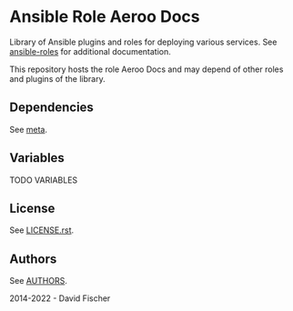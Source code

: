 # Ansible Role Aeroo Docs

Library of Ansible plugins and roles for deploying various services.
See [ansible-roles](https://github.com/davidfischer-ch/ansible-roles) for additional documentation.

This repository hosts the role Aeroo Docs and may depend of other roles and plugins of the library.

## Dependencies

See [meta](meta/main.yml).

## Variables

TODO VARIABLES

## License

See [LICENSE.rst](LICENSE.rst).

## Authors

See [AUTHORS](AUTHORS).

2014-2022 - David Fischer
